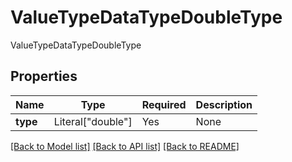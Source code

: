# ValueTypeDataTypeDoubleType

ValueTypeDataTypeDoubleType

## Properties
| Name | Type | Required | Description |
| ------------ | ------------- | ------------- | ------------- |
**type** | Literal["double"] | Yes | None |


[[Back to Model list]](../../../../README.md#models-v2-link) [[Back to API list]](../../../../README.md#apis-v2-link) [[Back to README]](../../../../README.md)
